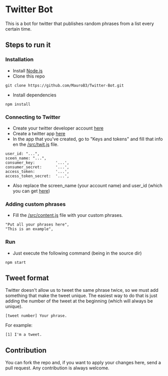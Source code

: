 # Twitter Bot

This is a bot for twitter that publishes random phrases from a list every certain time.

## Steps to run it

### Installation

* Install [Node.js](https://nodejs.org/)
* Clone this repo
```
git clone https://github.com/MauroB3/Twitter-Bot.git
```
* Install dependencies
```
npm install
```

### Connecting to Twitter

* Create your twitter developer account [here](https://developer.twitter.com)
* Create a twitter app [here](https://developer.twitter.com/en/apps)
* In the app that you've created, go to "Keys and tokens" and fill that info en the [/src/twit.js](https://github.com/MauroB3/Twitter-Bot/blob/master/src/twit.js) file. 
```
user_id: "...", 
sceen_name: "...",
consumer_key:         '...',
consumer_secret:      '...',
access_token:         '...',
access_token_secret:  '...',
```
* Also replace the screen_name (your account name) and user_id (which you can get [here](https://https://tweeterid.com))

### Adding custom phrases

* Fill the [/src/content.js](https://github.com/MauroB3/Twitter-Bot/blob/master/src/content.js) file with your custom phrases.
```
"Put all your phrases here",
"This is an example",
```

### Run

* Just execute the following command (being in the source dir)
```
npm start
```

## Tweet format

Twitter doesn't allow us to tweet the same phrase twice, so we must add something that make the tweet unique. The easiest way to do that is just adding the number of the tweet at the beginning (which will always be unique).
```
[tweet number] Your phrase.
```

For example:
```
[1] I'm a tweet.
```

## Contribution

You can fork the repo and, if you want to apply your changes here, send a pull request. Any contribution is always welcome.



